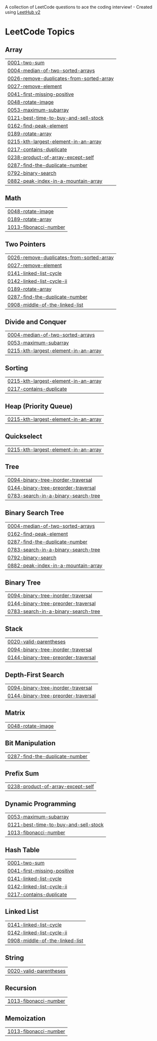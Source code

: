 A collection of LeetCode questions to ace the coding interview! - Created using [LeetHub v2](https://github.com/arunbhardwaj/LeetHub-2.0)
<!---LeetCode Topics Start-->
# LeetCode Topics
## Array
|  |
| ------- |
| [0001-two-sum](https://github.com/vardhan9373/LeetCode-Solutions/tree/master/0001-two-sum) |
| [0004-median-of-two-sorted-arrays](https://github.com/vardhan9373/LeetCode-Solutions/tree/master/0004-median-of-two-sorted-arrays) |
| [0026-remove-duplicates-from-sorted-array](https://github.com/vardhan9373/LeetCode-Solutions/tree/master/0026-remove-duplicates-from-sorted-array) |
| [0027-remove-element](https://github.com/vardhan9373/LeetCode-Solutions/tree/master/0027-remove-element) |
| [0041-first-missing-positive](https://github.com/vardhan9373/LeetCode-Solutions/tree/master/0041-first-missing-positive) |
| [0048-rotate-image](https://github.com/vardhan9373/LeetCode-Solutions/tree/master/0048-rotate-image) |
| [0053-maximum-subarray](https://github.com/vardhan9373/LeetCode-Solutions/tree/master/0053-maximum-subarray) |
| [0121-best-time-to-buy-and-sell-stock](https://github.com/vardhan9373/LeetCode-Solutions/tree/master/0121-best-time-to-buy-and-sell-stock) |
| [0162-find-peak-element](https://github.com/vardhan9373/LeetCode-Solutions/tree/master/0162-find-peak-element) |
| [0189-rotate-array](https://github.com/vardhan9373/LeetCode-Solutions/tree/master/0189-rotate-array) |
| [0215-kth-largest-element-in-an-array](https://github.com/vardhan9373/LeetCode-Solutions/tree/master/0215-kth-largest-element-in-an-array) |
| [0217-contains-duplicate](https://github.com/vardhan9373/LeetCode-Solutions/tree/master/0217-contains-duplicate) |
| [0238-product-of-array-except-self](https://github.com/vardhan9373/LeetCode-Solutions/tree/master/0238-product-of-array-except-self) |
| [0287-find-the-duplicate-number](https://github.com/vardhan9373/LeetCode-Solutions/tree/master/0287-find-the-duplicate-number) |
| [0792-binary-search](https://github.com/vardhan9373/LeetCode-Solutions/tree/master/0792-binary-search) |
| [0882-peak-index-in-a-mountain-array](https://github.com/vardhan9373/LeetCode-Solutions/tree/master/0882-peak-index-in-a-mountain-array) |
## Math
|  |
| ------- |
| [0048-rotate-image](https://github.com/vardhan9373/LeetCode-Solutions/tree/master/0048-rotate-image) |
| [0189-rotate-array](https://github.com/vardhan9373/LeetCode-Solutions/tree/master/0189-rotate-array) |
| [1013-fibonacci-number](https://github.com/vardhan9373/LeetCode-Solutions/tree/master/1013-fibonacci-number) |
## Two Pointers
|  |
| ------- |
| [0026-remove-duplicates-from-sorted-array](https://github.com/vardhan9373/LeetCode-Solutions/tree/master/0026-remove-duplicates-from-sorted-array) |
| [0027-remove-element](https://github.com/vardhan9373/LeetCode-Solutions/tree/master/0027-remove-element) |
| [0141-linked-list-cycle](https://github.com/vardhan9373/LeetCode-Solutions/tree/master/0141-linked-list-cycle) |
| [0142-linked-list-cycle-ii](https://github.com/vardhan9373/LeetCode-Solutions/tree/master/0142-linked-list-cycle-ii) |
| [0189-rotate-array](https://github.com/vardhan9373/LeetCode-Solutions/tree/master/0189-rotate-array) |
| [0287-find-the-duplicate-number](https://github.com/vardhan9373/LeetCode-Solutions/tree/master/0287-find-the-duplicate-number) |
| [0908-middle-of-the-linked-list](https://github.com/vardhan9373/LeetCode-Solutions/tree/master/0908-middle-of-the-linked-list) |
## Divide and Conquer
|  |
| ------- |
| [0004-median-of-two-sorted-arrays](https://github.com/vardhan9373/LeetCode-Solutions/tree/master/0004-median-of-two-sorted-arrays) |
| [0053-maximum-subarray](https://github.com/vardhan9373/LeetCode-Solutions/tree/master/0053-maximum-subarray) |
| [0215-kth-largest-element-in-an-array](https://github.com/vardhan9373/LeetCode-Solutions/tree/master/0215-kth-largest-element-in-an-array) |
## Sorting
|  |
| ------- |
| [0215-kth-largest-element-in-an-array](https://github.com/vardhan9373/LeetCode-Solutions/tree/master/0215-kth-largest-element-in-an-array) |
| [0217-contains-duplicate](https://github.com/vardhan9373/LeetCode-Solutions/tree/master/0217-contains-duplicate) |
## Heap (Priority Queue)
|  |
| ------- |
| [0215-kth-largest-element-in-an-array](https://github.com/vardhan9373/LeetCode-Solutions/tree/master/0215-kth-largest-element-in-an-array) |
## Quickselect
|  |
| ------- |
| [0215-kth-largest-element-in-an-array](https://github.com/vardhan9373/LeetCode-Solutions/tree/master/0215-kth-largest-element-in-an-array) |
## Tree
|  |
| ------- |
| [0094-binary-tree-inorder-traversal](https://github.com/vardhan9373/LeetCode-Solutions/tree/master/0094-binary-tree-inorder-traversal) |
| [0144-binary-tree-preorder-traversal](https://github.com/vardhan9373/LeetCode-Solutions/tree/master/0144-binary-tree-preorder-traversal) |
| [0783-search-in-a-binary-search-tree](https://github.com/vardhan9373/LeetCode-Solutions/tree/master/0783-search-in-a-binary-search-tree) |
## Binary Search Tree
|  |
| ------- |
| [0004-median-of-two-sorted-arrays](https://github.com/vardhan9373/LeetCode-Solutions/tree/master/0004-median-of-two-sorted-arrays) |
| [0162-find-peak-element](https://github.com/vardhan9373/LeetCode-Solutions/tree/master/0162-find-peak-element) |
| [0287-find-the-duplicate-number](https://github.com/vardhan9373/LeetCode-Solutions/tree/master/0287-find-the-duplicate-number) |
| [0783-search-in-a-binary-search-tree](https://github.com/vardhan9373/LeetCode-Solutions/tree/master/0783-search-in-a-binary-search-tree) |
| [0792-binary-search](https://github.com/vardhan9373/LeetCode-Solutions/tree/master/0792-binary-search) |
| [0882-peak-index-in-a-mountain-array](https://github.com/vardhan9373/LeetCode-Solutions/tree/master/0882-peak-index-in-a-mountain-array) |
## Binary Tree
|  |
| ------- |
| [0094-binary-tree-inorder-traversal](https://github.com/vardhan9373/LeetCode-Solutions/tree/master/0094-binary-tree-inorder-traversal) |
| [0144-binary-tree-preorder-traversal](https://github.com/vardhan9373/LeetCode-Solutions/tree/master/0144-binary-tree-preorder-traversal) |
| [0783-search-in-a-binary-search-tree](https://github.com/vardhan9373/LeetCode-Solutions/tree/master/0783-search-in-a-binary-search-tree) |
## Stack
|  |
| ------- |
| [0020-valid-parentheses](https://github.com/vardhan9373/LeetCode-Solutions/tree/master/0020-valid-parentheses) |
| [0094-binary-tree-inorder-traversal](https://github.com/vardhan9373/LeetCode-Solutions/tree/master/0094-binary-tree-inorder-traversal) |
| [0144-binary-tree-preorder-traversal](https://github.com/vardhan9373/LeetCode-Solutions/tree/master/0144-binary-tree-preorder-traversal) |
## Depth-First Search
|  |
| ------- |
| [0094-binary-tree-inorder-traversal](https://github.com/vardhan9373/LeetCode-Solutions/tree/master/0094-binary-tree-inorder-traversal) |
| [0144-binary-tree-preorder-traversal](https://github.com/vardhan9373/LeetCode-Solutions/tree/master/0144-binary-tree-preorder-traversal) |
## Matrix
|  |
| ------- |
| [0048-rotate-image](https://github.com/vardhan9373/LeetCode-Solutions/tree/master/0048-rotate-image) |
## Bit Manipulation
|  |
| ------- |
| [0287-find-the-duplicate-number](https://github.com/vardhan9373/LeetCode-Solutions/tree/master/0287-find-the-duplicate-number) |
## Prefix Sum
|  |
| ------- |
| [0238-product-of-array-except-self](https://github.com/vardhan9373/LeetCode-Solutions/tree/master/0238-product-of-array-except-self) |
## Dynamic Programming
|  |
| ------- |
| [0053-maximum-subarray](https://github.com/vardhan9373/LeetCode-Solutions/tree/master/0053-maximum-subarray) |
| [0121-best-time-to-buy-and-sell-stock](https://github.com/vardhan9373/LeetCode-Solutions/tree/master/0121-best-time-to-buy-and-sell-stock) |
| [1013-fibonacci-number](https://github.com/vardhan9373/LeetCode-Solutions/tree/master/1013-fibonacci-number) |
## Hash Table
|  |
| ------- |
| [0001-two-sum](https://github.com/vardhan9373/LeetCode-Solutions/tree/master/0001-two-sum) |
| [0041-first-missing-positive](https://github.com/vardhan9373/LeetCode-Solutions/tree/master/0041-first-missing-positive) |
| [0141-linked-list-cycle](https://github.com/vardhan9373/LeetCode-Solutions/tree/master/0141-linked-list-cycle) |
| [0142-linked-list-cycle-ii](https://github.com/vardhan9373/LeetCode-Solutions/tree/master/0142-linked-list-cycle-ii) |
| [0217-contains-duplicate](https://github.com/vardhan9373/LeetCode-Solutions/tree/master/0217-contains-duplicate) |
## Linked List
|  |
| ------- |
| [0141-linked-list-cycle](https://github.com/vardhan9373/LeetCode-Solutions/tree/master/0141-linked-list-cycle) |
| [0142-linked-list-cycle-ii](https://github.com/vardhan9373/LeetCode-Solutions/tree/master/0142-linked-list-cycle-ii) |
| [0908-middle-of-the-linked-list](https://github.com/vardhan9373/LeetCode-Solutions/tree/master/0908-middle-of-the-linked-list) |
## String
|  |
| ------- |
| [0020-valid-parentheses](https://github.com/vardhan9373/LeetCode-Solutions/tree/master/0020-valid-parentheses) |
## Recursion
|  |
| ------- |
| [1013-fibonacci-number](https://github.com/vardhan9373/LeetCode-Solutions/tree/master/1013-fibonacci-number) |
## Memoization
|  |
| ------- |
| [1013-fibonacci-number](https://github.com/vardhan9373/LeetCode-Solutions/tree/master/1013-fibonacci-number) |
<!---LeetCode Topics End-->
